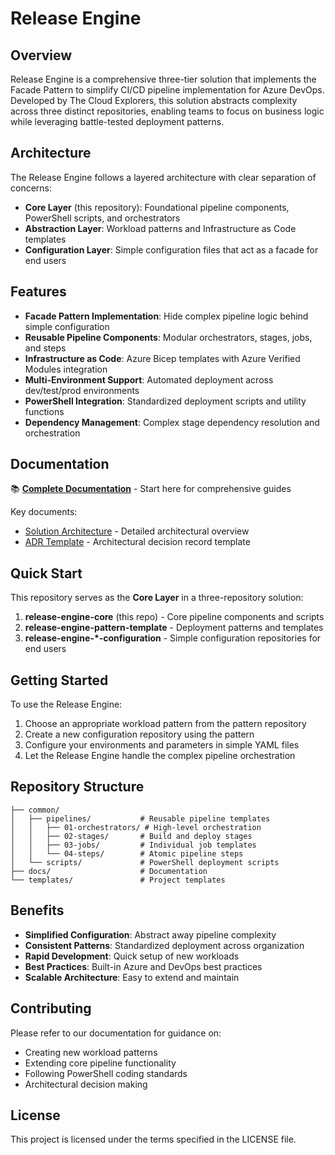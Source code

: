 # Release Engine

## Overview

Release Engine is a comprehensive three-tier solution that implements the Facade Pattern to simplify CI/CD pipeline implementation for Azure DevOps. Developed by The Cloud Explorers, this solution abstracts complexity across three distinct repositories, enabling teams to focus on business logic while leveraging battle-tested deployment patterns.

## Architecture

The Release Engine follows a layered architecture with clear separation of concerns:

- **Core Layer** (this repository): Foundational pipeline components, PowerShell scripts, and orchestrators
- **Abstraction Layer**: Workload patterns and Infrastructure as Code templates
- **Configuration Layer**: Simple configuration files that act as a facade for end users

## Features

- **Facade Pattern Implementation**: Hide complex pipeline logic behind simple configuration
- **Reusable Pipeline Components**: Modular orchestrators, stages, jobs, and steps
- **Infrastructure as Code**: Azure Bicep templates with Azure Verified Modules integration  
- **Multi-Environment Support**: Automated deployment across dev/test/prod environments
- **PowerShell Integration**: Standardized deployment scripts and utility functions
- **Dependency Management**: Complex stage dependency resolution and orchestration

## Documentation

📚 **[Complete Documentation](./docs/README.md)** - Start here for comprehensive guides

Key documents:

- [Solution Architecture](./docs/Release-Engine-Solution-Architecture.md) - Detailed architectural overview
- [ADR Template](./docs/adrs/00-adr-template.md) - Architectural decision record template

## Quick Start

This repository serves as the **Core Layer** in a three-repository solution:

1. **release-engine-core** (this repo) - Core pipeline components and scripts
2. **release-engine-pattern-template** - Deployment patterns and templates  
3. **release-engine-*-configuration** - Simple configuration repositories for end users

## Getting Started

To use the Release Engine:

1. Choose an appropriate workload pattern from the pattern repository
2. Create a new configuration repository using the pattern
3. Configure your environments and parameters in simple YAML files
4. Let the Release Engine handle the complex pipeline orchestration

## Repository Structure

```text
├── common/
│   ├── pipelines/           # Reusable pipeline templates
│   │   ├── 01-orchestrators/ # High-level orchestration
│   │   ├── 02-stages/       # Build and deploy stages  
│   │   ├── 03-jobs/         # Individual job templates
│   │   └── 04-steps/        # Atomic pipeline steps
│   └── scripts/             # PowerShell deployment scripts
├── docs/                    # Documentation
└── templates/               # Project templates
```

## Benefits

- **Simplified Configuration**: Abstract away pipeline complexity
- **Consistent Patterns**: Standardized deployment across organization  
- **Rapid Development**: Quick setup of new workloads
- **Best Practices**: Built-in Azure and DevOps best practices
- **Scalable Architecture**: Easy to extend and maintain

## Contributing

Please refer to our documentation for guidance on:

- Creating new workload patterns
- Extending core pipeline functionality  
- Following PowerShell coding standards
- Architectural decision making

## License

This project is licensed under the terms specified in the LICENSE file.
